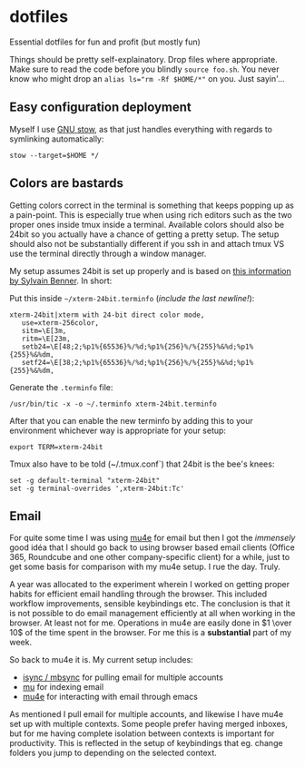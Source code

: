 # dotfiles
Essential dotfiles for fun and profit (but mostly fun)

Things should be pretty self-explainatory. Drop files where appropriate. Make sure to read the code before you blindly `source foo.sh`. You never know who might drop an `alias ls="rm -Rf $HOME/*"` on you. Just sayin'...

## Easy configuration deployment

Myself I use [GNU stow](https://www.gnu.org/software/stow/), as that just handles everything with regards to symlinking automatically:

```shell
stow --target=$HOME */
```

## Colors are bastards

Getting colors correct in the terminal is something that keeps popping up as a pain-point. This is especially true when using rich editors such as the two proper ones inside tmux inside a terminal. Available colors should also be 24bit so you actually have a chance of getting a pretty setup. The setup should also not be substantially different if you ssh in and attach tmux VS use the terminal directly through a window manager.

My setup assumes 24bit is set up properly and is based on [this information by Sylvain Benner](https://github.com/syl20bnr/spacemacs/wiki/Terminal). In short:

Put this inside `~/xterm-24bit.terminfo` (_include the last newline!_):
```
xterm-24bit|xterm with 24-bit direct color mode,
   use=xterm-256color,
   sitm=\E[3m,
   ritm=\E[23m,
   setb24=\E[48;2;%p1%{65536}%/%d;%p1%{256}%/%{255}%&%d;%p1%{255}%&%dm,
   setf24=\E[38;2;%p1%{65536}%/%d;%p1%{256}%/%{255}%&%d;%p1%{255}%&%dm,

```

Generate the  `.terminfo` file:
```shell
/usr/bin/tic -x -o ~/.terminfo xterm-24bit.terminfo
```

After that you can enable the new terminfo by adding this to your environment whichever way is appropriate for your setup:
```shell
export TERM=xterm-24bit
```

Tmux also have to be told (~/.tmux.conf`) that 24bit is the bee's knees:
```
set -g default-terminal "xterm-24bit"
set -g terminal-overrides ',xterm-24bit:Tc'
```

## Email

For quite some time I was using [mu4e](https://djcbsoftware.nl/code/mu/mu4e.html) for email but then I got the _immensely_ good idéa that I should go back to using browser based email clients (Office 365, Roundcube and one other company-specific client) for a while, just to get some basis for comparison with my mu4e setup. I rue the day. Truly.

A year was allocated to the experiment wherein I worked on getting proper habits for efficient email handling through the browser. This included workflow improvements, sensible keybindings etc. The conclusion is that it is not possible to do email management efficiently at all when working in the browser. At least not for me. Operations in mu4e are easily done in $1 \over 10$ of the time spent in the browser. For me this is a **substantial** part of my week.

So back to mu4e it is. My current setup includes:

- [isync / mbsync](https://isync.sourceforge.io/) for pulling email for multiple accounts
- [mu](https://djcbsoftware.nl/code/mu/) for indexing email
- [mu4e](https://djcbsoftware.nl/code/mu/mu4e.html) for interacting with email through emacs

As mentioned I pull email for multiple accounts, and likewise I have mu4e set up with multiple contexts. Some people prefer having merged inboxes, but for me having complete isolation between contexts is important for productivity. This is reflected in the setup of keybindings that eg. change folders you jump to depending on the selected context.
